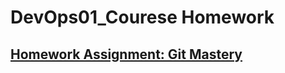 # DevOps01_Courese Homework
## [Homework Assignment: Git Mastery](https://github.com/devops01ua/git_internal)
